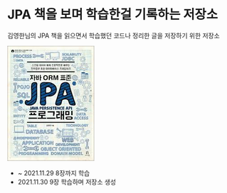 # JPA 책을 보며 학습한걸 기록하는 저장소

김영한님의 JPA 책을 읽으면서 학습했던 코드나 정리한 글을 저장하기 위한 저장소

![img.png](img.png)

* ~ 2021.11.29 8장까지 학습
* 2021.11.30 9장 학습하며 저장소 생성